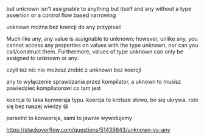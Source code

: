 but unknown isn't assignable to anything but itself and any without a type assertion or a control flow based narrowing

unknown można bez koercji do any przypisać

Much like any, any value is assignable to unknown; however, unlike any, you cannot access any properties on values with the type unknown, nor can you call/construct them. Furthermore, values of type unknown can only be assigned to unknown or any.

czyli też nic nie możesz zrobić z unknown bez koercji

any to wyłączenie sprawdzania przez kompilator, a uknown to musisz powiedzieć kompilatorowi co tam jest

koercja to taka konwersja typu. koercja to krótsze słowo, bo się ukrywa. robi się bez naszej wiedzy 😃

parseInt to konwersja, sami to jawnie wywołujemy

https://stackoverflow.com/questions/51439843/unknown-vs-any
